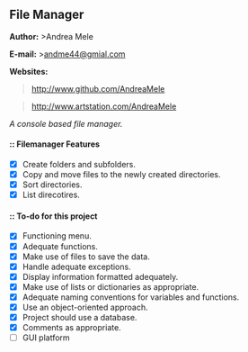 ## File Manager

**Author:** >Andrea Mele

**E-mail:** >andme44@gmial.com

**Websites:**
> http://www.github.com/AndreaMele

> http://www.artstation.com/AndreaMele


*A console based file manager.*


#### :: Filemanager Features
- [x] Create folders and subfolders.
- [x] Copy and move files to the newly created directories.
- [x] Sort directories.
- [x] List direcotires.

#### :: To-do for this project
- [x] Functioning menu.
- [x] Adequate functions.
- [x]  Make use of files to save the data.
- [x] Handle adequate exceptions.
- [x] Display information formatted adequately.
- [x] Make use of lists or dictionaries as appropriate.
- [x] Adequate naming conventions for variables and functions.
- [x] Use an object-oriented approach.
- [x] Project should use a database.
- [x] Comments as appropriate.
- [ ] GUI platform
